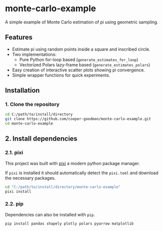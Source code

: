 # monte-carlo-example

A simple example of Monte Carlo estimation of pi using geometric sampling.

## Features

- Estimate pi using random points inside a square and inscribed circle.
- Two implementations:
  - Pure Python for-loop based (`generate_estimates_for_loop`)
  - Vectorized Polars lazy-frame based (`generate_estimates_polars`)
- Easy creation of interactive scatter plots showing pi convergence.
- Simple wrapper functions for quick experiments.

## Installation

### 1. Clone the repository

```bash
cd C:/path/to/install/directory
git clone https://github.com/cooper-goodman/monte-carlo-example.git
cd monte-carlo-example
```

## 2. Install dependencies

### 2.1. pixi

This project was built with [pixi](https://pixi.sh/latest/) a modern python package manager.

If `pixi` is installed it should automatically detect the `pixi.toml` and download the necessary packages.

```bash
cd "C:/path/to/install/directory/monte-carlo-example"
pixi install
```

### 2.2. pip

Dependencies can also be installed with `pip`.

```bash
pip install pandas shapely plotly polars pyarrow matplotlib
```
